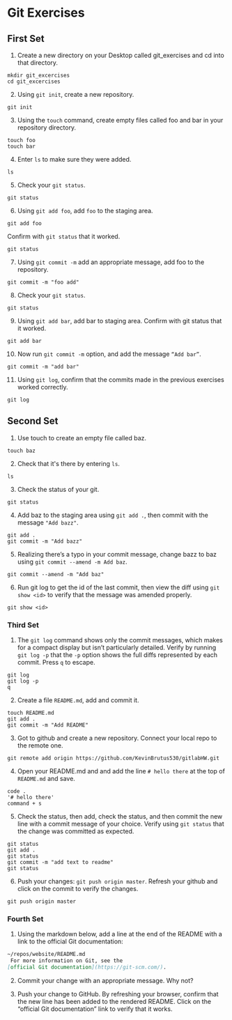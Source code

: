 # Git Exercises

## First Set
1. Create a new directory on your Desktop called git_exercises and cd into that directory.
```
mkdir git_excercises
cd git_excercises
```
2. Using `git init`, create a new repository.
```
git init
```
3. Using the `touch` command, create empty files called foo and bar in your repository directory.
```
touch foo
touch bar
```
4. Enter `ls` to make sure they were added.
```
ls
```
5. Check your `git status`.
```
git status
```
6. Using `git add foo`, add `foo` to the staging area. 
```
git add foo
```
Confirm with `git status` that it worked.
```
git status
```
7. Using `git commit -m` add an appropriate message, add foo to the repository.
```
git commit -m "foo add"
```
8. Check your `git status`.
```
git status
```
9. Using `git add bar`, add bar to staging area. Confirm with git status that it worked.
```
git add bar
```
10. Now run `git commit -m` option, and add the message `“Add bar”`.
```
git commit -m "add bar"
```
11. Using `git log`, confirm that the commits made in the previous exercises worked correctly.
```
git log
```
  

## Second Set

1. Use touch to create an empty file called baz.
```
touch baz
```
2. Check that it's there by entering `ls`.
```
ls
```
3. Check the status of your git. 
```
git status
```
4. Add baz to the staging area using `git add .`, then commit with the message `"Add bazz"`.
```
git add .
git commit -m "Add bazz"
```
5. Realizing there’s a typo in your commit message, change bazz to baz using `git commit --amend -m Add baz`.
```
git commit --amend -m "Add baz"
```
6. Run git log to get the id of the last commit, then view the diff using `git show <id>` to verify that the message was amended properly.
```
git show <id>
```

### Third Set

1. The `git log` command shows only the commit messages, which makes for a compact display but isn’t particularly detailed. Verify by running `git log -p` that the `-p` option shows the full diffs represented by each commit. Press `q` to escape.
```
git log 
git log -p
q
```
2. Create a file `README.md`, add and commit it.
```
touch README.md
git add .
git commit -m "Add README"
```
3. Got to github and create a new repository. Connect your local repo to the remote one.
```
git remote add origin https://github.com/KevinBrutus530/gitlabHW.git
```
4. Open your README.md and and add the line `# hello there` at the top of `README.md` and save.
```
code .
'# hello there'
command + s
```

5. Check the status, then add, check the status, and then commit the new line with a commit message of your choice. Verify using `git status` that the change was committed as expected.
```
git status
git add .
git status
git commit -m "add text to readme"
git status
```
6. Push your changes: `git push origin master`. Refresh your github and click on the commit to verify the changes.
```
git push origin master
```

### Fourth Set

1. Using the markdown below, add a line at the end of the README with a link to the official Git documentation:

```markdown
~/repos/website/README.md
 For more information on Git, see the
[official Git documentation](https://git-scm.com/).
```

2. Commit your change with an appropriate message. Why not?

3. Push your change to GitHub. By refreshing your browser, confirm that the new line has been added to the rendered README. Click on the “official Git documentation” link to verify that it works.
